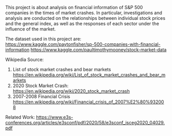 This project is about analysis on financial information of S&P 500 companies in the times of market crashes. In particular, investigations and analysis are conducted on the relationships between individual stock prices and the general index, as well as the responses of each sector under the influence of the market.

The dataset used in this project are:
https://www.kaggle.com/paytonfisher/sp-500-companies-with-financial-information
https://www.kaggle.com/paultimothymooney/stock-market-data

Wikipedia Source:
1. List of stock market crashes and bear markets
    https://en.wikipedia.org/wiki/List_of_stock_market_crashes_and_bear_markets
2. 2020 Stock Market Crash:
    https://en.wikipedia.org/wiki/2020_stock_market_crash
3. 2007-2008 Financial Crisis
    https://en.wikipedia.org/wiki/Financial_crisis_of_2007%E2%80%932008
    
Related Work:
https://www.e3s-conferences.org/articles/e3sconf/pdf/2020/58/e3sconf_isceg2020_04029.pdf